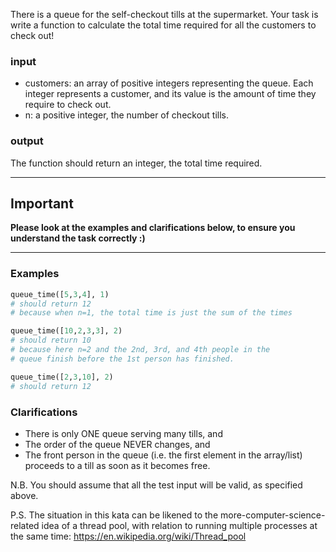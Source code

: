 There is a queue for the self-checkout tills at the supermarket. Your task is write a function to calculate the total time required for all the customers to check out!

### input
* customers: an array of positive integers representing the queue. Each integer represents a customer, and its value is the amount of time they require to check out.
* n: a positive integer, the number of checkout tills.
### output
The function should return an integer, the total time required.

-------------------------------------------

## Important
**Please look at the examples and clarifications below, to ensure you understand the task correctly :)**

-------

### Examples

```python
queue_time([5,3,4], 1)
# should return 12
# because when n=1, the total time is just the sum of the times

queue_time([10,2,3,3], 2)
# should return 10
# because here n=2 and the 2nd, 3rd, and 4th people in the 
# queue finish before the 1st person has finished.

queue_time([2,3,10], 2)
# should return 12
```
### Clarifications

 * There is only ONE queue serving many tills, and
 * The order of the queue NEVER changes, and
 * The front person in the queue (i.e. the first element in the array/list) proceeds to a till as soon as it becomes free.

N.B. You should assume that all the test input will be valid, as specified above.

P.S. The situation in this kata can be likened to the more-computer-science-related idea of a thread pool, with relation to running multiple processes at the same time: https://en.wikipedia.org/wiki/Thread_pool
